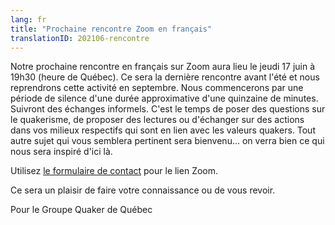 ```yaml
---
lang: fr
title: "Prochaine rencontre Zoom en français"
translationID: 202106-rencontre
---
```

Notre prochaine rencontre en français sur Zoom aura lieu le jeudi 17 juin à 19h30 (heure de Québec). Ce sera la dernière rencontre avant l'été et nous reprendrons cette activité en septembre. Nous commencerons par une période de silence d'une durée approximative d'une quinzaine de minutes. Suivront des échanges informels. C'est le temps de poser des questions sur le quakerisme, de proposer des lectures ou d'échanger sur des actions dans vos milieux respectifs qui sont en lien avec les valeurs quakers. Tout autre sujet qui vous semblera pertinent sera bienvenu... on verra bien ce qui nous sera inspiré d'ici là.

Utilisez [le formulaire de contact](/contact-fr) pour le lien Zoom. 

Ce sera un plaisir de faire votre connaissance ou de vous revoir. 

Pour le Groupe Quaker de Québec
